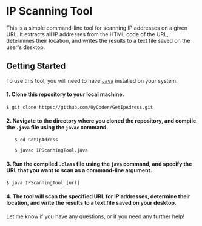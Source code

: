 # IP Scanning Tool

This is a simple command-line tool for scanning IP addresses on a given URL. It extracts all IP addresses from the HTML code of the URL, determines their location, and writes the results to a text file saved on the user's desktop.

## Getting Started

To use this tool, you will need to have [Java](https://www.java.com/) installed on your system.

#### 1. Clone this repository to your local machine.

`$ git clone https://github.com/UyCoder/GetIpAdress.git`
#### 2. Navigate to the directory where you cloned the repository, and compile the `.java` file using the `javac` command.

`   $ cd GetIpAdress`

`   $ javac IPScanningTool.java`


#### 3. Run the compiled `.class` file using the `java` command, and specify the URL that you want to scan as a command-line argument.

`$ java IPScanningTool [url]`


#### 4. The tool will scan the specified URL for IP addresses, determine their location, and write the results to a text file saved on your desktop.





Let me know if you have any questions, or if you need any further help!


